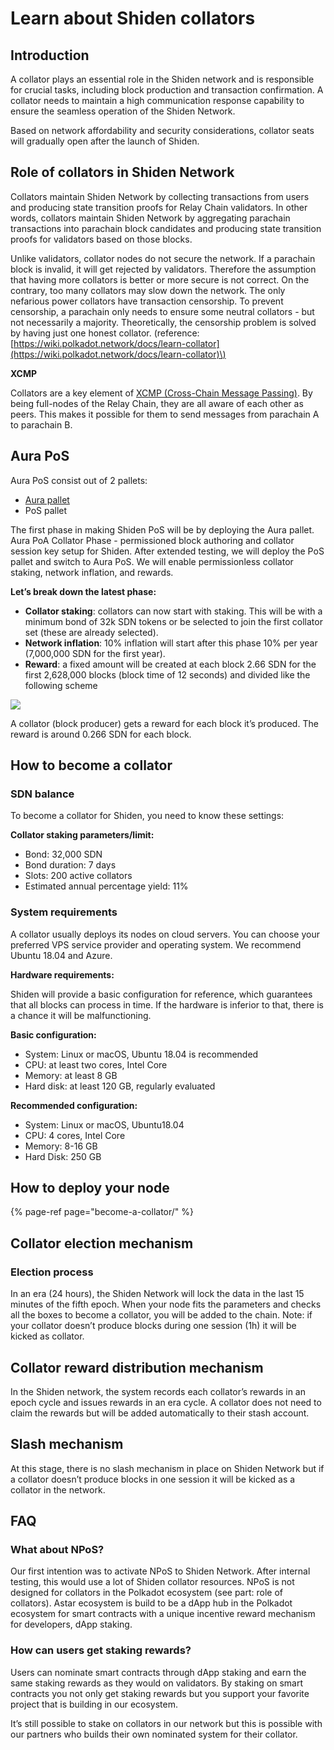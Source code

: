# Learn about Shiden collators

## Introduction

A collator plays an essential role in the Shiden network and is responsible for crucial tasks, including block production and transaction confirmation. A collator needs to maintain a high communication response capability to ensure the seamless operation of the Shiden Network.

Based on network affordability and security considerations, collator seats will gradually open after the launch of Shiden.  


## Role of collators in Shiden Network

Collators maintain Shiden Network by collecting transactions from users and producing state transition proofs for Relay Chain validators. In other words, collators maintain Shiden Network by aggregating parachain transactions into parachain block candidates and producing state transition proofs for validators based on those blocks.   


Unlike validators, collator nodes do not secure the network. If a parachain block is invalid, it will get rejected by validators. Therefore the assumption that having more collators is better or more secure is not correct. On the contrary, too many collators may slow down the network. The only nefarious power collators have transaction censorship. To prevent censorship, a parachain only needs to ensure some neutral collators - but not necessarily a majority. Theoretically, the censorship problem is solved by having just one honest collator. \(reference: [https://wiki.polkadot.network/docs/learn-collator](https://wiki.polkadot.network/docs/learn-collator)\)  


**XCMP**

Collators are a key element of [XCMP \(Cross-Chain Message Passing\)](https://wiki.polkadot.network/docs/learn-crosschain). By being full-nodes of the Relay Chain, they are all aware of each other as peers. This makes it possible for them to send messages from parachain A to parachain B.  


## Aura PoS

Aura PoS consist out of 2 pallets:

* [Aura pallet](https://crates.parity.io/pallet_aura/index.html)
* PoS pallet

The first phase in making Shiden PoS will be by deploying the Aura pallet. Aura PoA Collator Phase - permissioned block authoring and collator session key setup for Shiden. After extended testing, we will deploy the PoS pallet and switch to Aura PoS. We will enable permissionless collator staking, network inflation, and rewards.

**Let’s break down the latest phase:**

* **Collator staking**: collators can now start with staking. This will be with a minimum bond of 32k SDN tokens or be selected to join the first collator set \(these are already selected\).
* **Network inflation**: 10% inflation will start after this phase 10% per year \(7,000,000 SDN for the first year\).
* **Reward**: a fixed amount will be created at each block 2.66 SDN for the first 2,628,000 blocks \(block time of 12 seconds\) and divided like the following scheme 

![](https://lh3.googleusercontent.com/z-BcHXcOdD9Yy7q5Q93lNsdaGo53uaLX4lVpJdapDiOUcPOjzFC5l2R9wX_meTHkTYA1RFXHBh8MAnxFfieEbvsB9DWiBkYDsvw7Y65tHk8XzUTnNqczNhrzXftAIdPAe19q6-GT)

A collator \(block producer\) gets a reward for each block it’s produced. The reward is around 0.266 SDN for each block.

## How to become a collator

### SDN balance

To become a collator for Shiden, you need to know these settings:

**Collator staking parameters/limit:**

* Bond: 32,000 SDN
* Bond duration: 7 days
* Slots: 200 active collators
* Estimated annual percentage yield: 11%

### System requirements

A collator usually deploys its nodes on cloud servers. You can choose your preferred VPS service provider and operating system. We recommend Ubuntu 18.04 and Azure.

**Hardware requirements:**

Shiden will provide a basic configuration for reference, which guarantees that all blocks can process in time. If the hardware is inferior to that, there is a chance it will be malfunctioning.

**Basic configuration:**

* System: Linux or macOS, Ubuntu 18.04 is recommended
* CPU: at least two cores, Intel Core
* Memory: at least 8 GB
* Hard disk: at least 120 GB, regularly evaluated

**Recommended configuration:**

* System: Linux or macOS, Ubuntu18.04
* CPU: 4 cores, Intel Core
* Memory: 8-16 GB
* Hard Disk: 250 GB

## How to deploy your node  

{% page-ref page="become-a-collator/" %}

## Collator election mechanism

### Election process

In an era \(24 hours\), the Shiden Network will lock the data in the last 15 minutes of the fifth epoch. When your node fits the parameters and checks all the boxes to become a collator, you will be added to the chain. Note: if your collator doesn’t produce blocks during one session \(1h\) it will be kicked as collator.

## Collator reward distribution mechanism

In the Shiden network, the system records each collator’s rewards in an epoch cycle and issues rewards in an era cycle. A collator does not need to claim the rewards but will be added automatically to their stash account.  


## Slash mechanism

At this stage, there is no slash mechanism in place on Shiden Network but if a collator doesn’t produce blocks in one session it will be kicked as a collator in the network.

## FAQ

### What about NPoS?

Our first intention was to activate NPoS to Shiden Network. After internal testing, this would use a lot of Shiden collator resources. NPoS is not designed for collators in the Polkadot ecosystem \(see part: role of collators\). Astar ecosystem is build to be a dApp hub in the Polkadot ecosystem for smart contracts with a unique incentive reward mechanism for developers, dApp staking.   


### How can users get staking rewards?

Users can nominate smart contracts through dApp staking and earn the same staking rewards as they would on validators. By staking on smart contracts you not only get staking rewards but you support your favorite project that is building in our ecosystem. 

It’s still possible to stake on collators in our network but this is possible with our partners who builds their own nominated system for their collator.  
  
  
  


